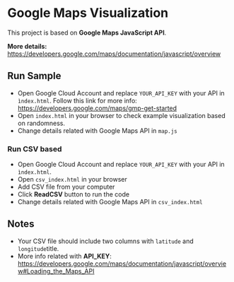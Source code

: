 # Google Maps Visualization

This project is based on **Google Maps JavaScript API**. 

**More details:** https://developers.google.com/maps/documentation/javascript/overview

## Run Sample
- Open Google Cloud Account and replace ```YOUR_API_KEY``` with your API in ``ìndex.html``. Follow this link for more info: https://developers.google.com/maps/gmp-get-started
- Open ```index.html``` in your browser to check example visualization based on randomness.
- Change details related with Google Maps API in ```map.js```

### Run CSV based
- Open Google Cloud Account and replace ```YOUR_API_KEY``` with your API in ``ìndex.html``. 
- Open ```csv_index.html``` in your browser
- Add CSV file from your computer
- Click **ReadCSV** button to run the code
- Change details related with Google Maps API in ```csv_index.html```


## Notes
- Your CSV file should include two columns with ```latitude``` and ```longitude```title.
- More info related with **API_KEY**: https://developers.google.com/maps/documentation/javascript/overview#Loading_the_Maps_API